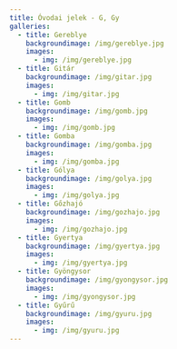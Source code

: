 ```yaml
---
title: Óvodai jelek - G, Gy
galleries:
  - title: Gereblye
    backgroundimage: /img/gereblye.jpg
    images: 
      - img: /img/gereblye.jpg
  - title: Gitár
    backgroundimage: /img/gitar.jpg
    images: 
      - img: /img/gitar.jpg
  - title: Gomb
    backgroundimage: /img/gomb.jpg
    images: 
      - img: /img/gomb.jpg
  - title: Gomba
    backgroundimage: /img/gomba.jpg
    images: 
      - img: /img/gomba.jpg
  - title: Gólya
    backgroundimage: /img/golya.jpg
    images: 
      - img: /img/golya.jpg
  - title: Gőzhajó
    backgroundimage: /img/gozhajo.jpg
    images: 
      - img: /img/gozhajo.jpg
  - title: Gyertya
    backgroundimage: /img/gyertya.jpg
    images: 
      - img: /img/gyertya.jpg
  - title: Gyöngysor
    backgroundimage: /img/gyongysor.jpg
    images: 
      - img: /img/gyongysor.jpg
  - title: Gyűrű
    backgroundimage: /img/gyuru.jpg
    images: 
      - img: /img/gyuru.jpg
---
```


  